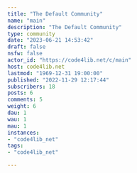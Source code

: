 ```yaml
---
title: "The Default Community" 
name: "main"
description: "The Default Community"
type: community
date: "2023-06-21 14:53:42"
draft: false
nsfw: false
actor_id: "https://code4lib.net/c/main"
host: code4lib.net
lastmod: "1969-12-31 19:00:00"
published: "2022-11-29 12:17:44"
subscribers: 18
posts: 6
comments: 5
weight: 6
dau: 1
wau: 1
mau: 1
instances:
- "code4lib_net"
tags: 
- "code4lib_net"

---
```

